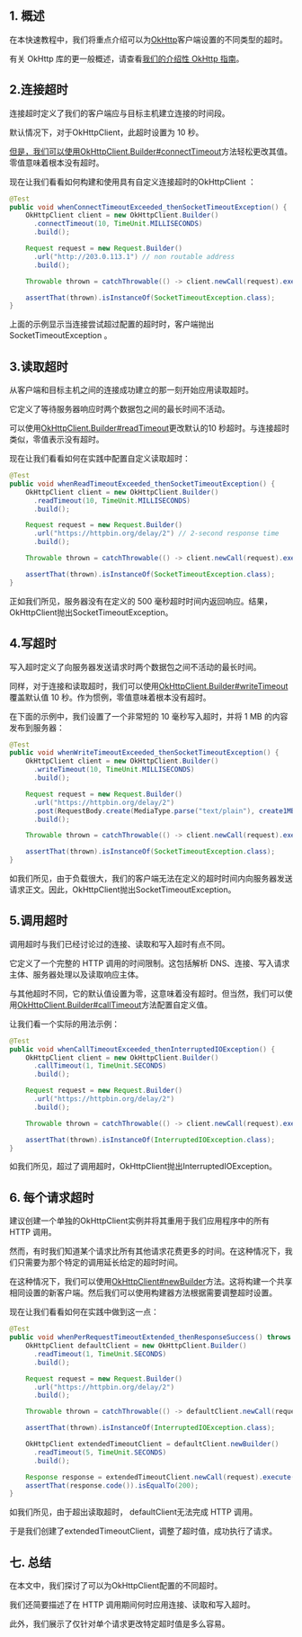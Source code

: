 ## 1. 概述

在本快速教程中，我们将重点介绍可以为[OkHttp](https://square.github.io/okhttp/)客户端设置的不同类型的超时。

有关 OkHttp 库的更一般概述，请查看[我们的介绍性 OkHttp 指南](https://www.baeldung.com/guide-to-okhttp)。

## 2.连接超时

连接超时定义了我们的客户端应与目标主机建立连接的时间段。

默认情况下，对于OkHttpClient，此超时设置为 10 秒。

[但是，我们可以使用OkHttpClient.Builder#connectTimeout](https://square.github.io/okhttp/3.x/okhttp/okhttp3/OkHttpClient.Builder.html#connectTimeout-long-java.util.concurrent.TimeUnit-)方法轻松更改其值。零值意味着根本没有超时。

现在让我们看看如何构建和使用具有自定义连接超时的OkHttpClient ：

```java
@Test
public void whenConnectTimeoutExceeded_thenSocketTimeoutException() {
    OkHttpClient client = new OkHttpClient.Builder()
      .connectTimeout(10, TimeUnit.MILLISECONDS)
      .build();

    Request request = new Request.Builder()
      .url("http://203.0.113.1") // non routable address
      .build();

    Throwable thrown = catchThrowable(() -> client.newCall(request).execute());

    assertThat(thrown).isInstanceOf(SocketTimeoutException.class);
}
```

上面的示例显示当连接尝试超过配置的超时时，客户端抛出SocketTimeoutException 。

## 3.读取超时

从客户端和目标主机之间的连接成功建立的那一刻开始应用读取超时。

它定义了等待服务器响应时两个数据包之间的最长时间不活动。

可以使用[OkHttpClient.Builder#readTimeout](https://square.github.io/okhttp/3.x/okhttp/okhttp3/OkHttpClient.Builder.html#readTimeout-long-java.util.concurrent.TimeUnit-)更改默认的10 秒超时。与连接超时类似，零值表示没有超时。

现在让我们看看如何在实践中配置自定义读取超时：

```java
@Test
public void whenReadTimeoutExceeded_thenSocketTimeoutException() {
    OkHttpClient client = new OkHttpClient.Builder()
      .readTimeout(10, TimeUnit.MILLISECONDS)
      .build();

    Request request = new Request.Builder()
      .url("https://httpbin.org/delay/2") // 2-second response time
      .build();

    Throwable thrown = catchThrowable(() -> client.newCall(request).execute());

    assertThat(thrown).isInstanceOf(SocketTimeoutException.class);
}
```

正如我们所见，服务器没有在定义的 500 毫秒超时时间内返回响应。结果，OkHttpClient抛出SocketTimeoutException。

## 4.写超时

写入超时定义了向服务器发送请求时两个数据包之间不活动的最长时间。

同样，对于连接和读取超时，我们可以使用[OkHttpClient.Builder#writeTimeout](https://square.github.io/okhttp/3.x/okhttp/okhttp3/OkHttpClient.Builder.html#writeTimeout-long-java.util.concurrent.TimeUnit-)覆盖默认值 10 秒。作为惯例，零值意味着根本没有超时。

在下面的示例中，我们设置了一个非常短的 10 毫秒写入超时，并将 1 MB 的内容发布到服务器：

```java
@Test
public void whenWriteTimeoutExceeded_thenSocketTimeoutException() {
    OkHttpClient client = new OkHttpClient.Builder()
      .writeTimeout(10, TimeUnit.MILLISECONDS)
      .build();

    Request request = new Request.Builder()
      .url("https://httpbin.org/delay/2")
      .post(RequestBody.create(MediaType.parse("text/plain"), create1MBString()))
      .build();

    Throwable thrown = catchThrowable(() -> client.newCall(request).execute());

    assertThat(thrown).isInstanceOf(SocketTimeoutException.class);
}
```

如我们所见，由于负载很大，我们的客户端无法在定义的超时时间内向服务器发送请求正文。因此，OkHttpClient抛出SocketTimeoutException。

## 5.调用超时

调用超时与我们已经讨论过的连接、读取和写入超时有点不同。

它定义了一个完整的 HTTP 调用的时间限制。这包括解析 DNS、连接、写入请求主体、服务器处理以及读取响应主体。

与其他超时不同，它的默认值设置为零，这意味着没有超时。但当然，我们可以使用[OkHttpClient.Builder#callTimeout](https://square.github.io/okhttp/3.x/okhttp/okhttp3/OkHttpClient.Builder.html#callTimeout-long-java.util.concurrent.TimeUnit-)方法配置自定义值。

让我们看一个实际的用法示例：

```java
@Test
public void whenCallTimeoutExceeded_thenInterruptedIOException() {
    OkHttpClient client = new OkHttpClient.Builder()
      .callTimeout(1, TimeUnit.SECONDS)
      .build();

    Request request = new Request.Builder()
      .url("https://httpbin.org/delay/2")
      .build();

    Throwable thrown = catchThrowable(() -> client.newCall(request).execute());

    assertThat(thrown).isInstanceOf(InterruptedIOException.class);
}
```

如我们所见，超过了调用超时，OkHttpClient抛出InterruptedIOException。

## 6. 每个请求超时

建议创建一个单独的OkHttpClient实例并将其重用于我们应用程序中的所有 HTTP 调用。

然而，有时我们知道某个请求比所有其他请求花费更多的时间。在这种情况下，我们只需要为那个特定的调用延长给定的超时时间。

在这种情况下，我们可以使用[OkHttpClient#newBuilder](https://square.github.io/okhttp/3.x/okhttp/okhttp3/OkHttpClient.html#newBuilder--)方法。这将构建一个共享相同设置的新客户端。然后我们可以使用构建器方法根据需要调整超时设置。

现在让我们看看如何在实践中做到这一点：

```java
@Test
public void whenPerRequestTimeoutExtended_thenResponseSuccess() throws IOException {
    OkHttpClient defaultClient = new OkHttpClient.Builder()
      .readTimeout(1, TimeUnit.SECONDS)
      .build();

    Request request = new Request.Builder()
      .url("https://httpbin.org/delay/2")
      .build();

    Throwable thrown = catchThrowable(() -> defaultClient.newCall(request).execute());

    assertThat(thrown).isInstanceOf(InterruptedIOException.class);

    OkHttpClient extendedTimeoutClient = defaultClient.newBuilder()
      .readTimeout(5, TimeUnit.SECONDS)
      .build();

    Response response = extendedTimeoutClient.newCall(request).execute();
    assertThat(response.code()).isEqualTo(200);
}
```

如我们所见，由于超出读取超时， defaultClient无法完成 HTTP 调用。

于是我们创建了extendedTimeoutClient，调整了超时值，成功执行了请求。

## 七. 总结

在本文中，我们探讨了可以为OkHttpClient配置的不同超时。

我们还简要描述了在 HTTP 调用期间何时应用连接、读取和写入超时。

此外，我们展示了仅针对单个请求更改特定超时值是多么容易。
